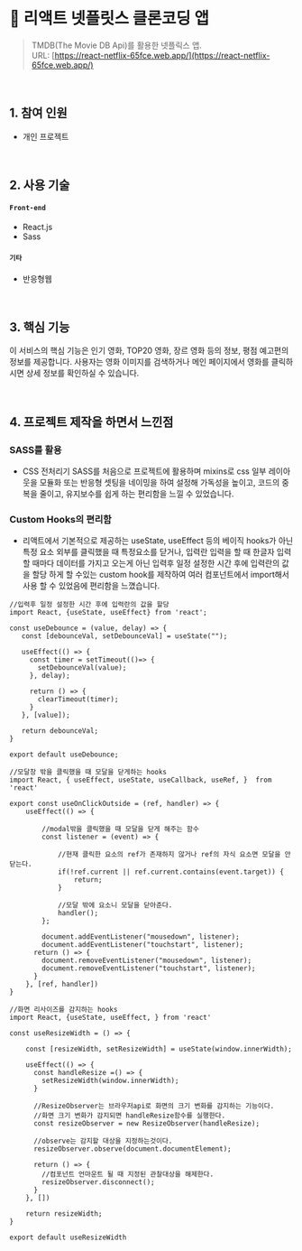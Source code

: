 # :pushpin: 리액트 넷플릿스 클론코딩 앱
> TMDB(The Movie DB Api)를 활용한 넷플릭스 앱. </br>
> URL: [https://react-netflix-65fce.web.app/](https://react-netflix-65fce.web.app/) 

</br>

## 1. 참여 인원
- 개인 프로젝트 

</br>

## 2. 사용 기술
#### `Front-end`
  - React.js
  - Sass

#### `기타`
  - 반응형웹

</br>


## 3. 핵심 기능
이 서비스의 핵심 기능은 인기 영화, TOP20 영화, 장르 영화 등의 정보, 평점 예고편의 정보를 제공합니다.
사용자는 영화 이미지를 검색하거나 메인 페이지에서 영화를 클릭하시면 상세 정보를 확인하실 수 있습니다.  

<br/>


## 4. 프로젝트 제작을 하면서 느낀점
### SASS를 활용
- CSS 전처리기 SASS를 처음으로 프로젝트에 활용하며 mixins로 css 일부 레이아웃을 모듈화 또는 반응형 셋팅을 네이밍을 하여 설정해 가독성을 높이고, 코드의 중복을 줄이고, 유지보수를 쉽게 하는 편리함을 느낄 수 있었습니다.

### Custom Hooks의 편리함 
- 리액트에서 기본적으로 제공하는 useState, useEffect 등의 베이직 hooks가 아닌 특정 요소 외부를 클릭했을 때 특정요소를 닫거나, 입력란 입력을 할 때 한글자 입력할 때마다 데이터를 가지고 오는게 아닌 입력후 일정 설정한 시간 후에 입력란의 값을 할당
하게 할 수있는 custom hook를 제작하여 여러 컴포넌트에서 import해서 사용 할 수 있었음에 편리함을 느꼈습니다.
  
 ```
//입력후 일정 설정한 시간 후에 입력란의 값을 할당
import React, {useState, useEffect} from 'react';

const useDebounce = (value, delay) => {
    const [debounceVal, setDebounceVal] = useState("");

    useEffect(() => {
      const timer = setTimeout(()=> {
        setDebounceVal(value);
      }, delay);
    
      return () => {
        clearTimeout(timer);
      }
    }, [value]);

    return debounceVal;
}

export default useDebounce;

```


```
//모달창 밖을 클릭했을 때 모달을 닫게하는 hooks
import React, { useEffect, useState, useCallback, useRef, }  from 'react'

export const useOnClickOutside = (ref, handler) => {
    useEffect(() => {

        //modal밖을 클릭했을 때 모달을 닫게 해주는 함수
        const listener = (event) => {
           
            //현재 클릭한 요소의 ref가 존재하지 않거나 ref의 자식 요소면 모달을 안 닫는다.
            if(!ref.current || ref.current.contains(event.target)) {
                return;
            }

            //모달 밖에 요소니 모달을 닫아준다.
            handler();
        };
        
        document.addEventListener("mousedown", listener);
        document.addEventListener("touchstart", listener);
      return () => {
        document.removeEventListener("mousedown", listener);
        document.removeEventListener("touchstart", listener);
      }
    }, [ref, handler])
}

```

```
//화면 리사이즈를 감지하는 hooks
import React, {useState, useEffect, } from 'react'

const useResizeWidth = () => {

    const [resizeWidth, setResizeWidth] = useState(window.innerWidth);

    useEffect(() => {
      const handleResize =() => {
        setResizeWidth(window.innerWidth);
      }
  
      //ResizeObserver는 브라우저api로 화면의 크기 변화를 감지하는 기능이다.
      //화면 크기 변화가 감지되면 handleResize함수를 실행한다.
      const resizeObserver = new ResizeObserver(handleResize);
  
      //observe는 감지할 대상을 지정하는것이다.
      resizeObserver.observe(document.documentElement);
  
      return () => {
        //컴포넌트 언마운트 될 때 지정된 관찰대상을 해제한다.
        resizeObserver.disconnect();
      }
    }, [])
    
    return resizeWidth;
}

export default useResizeWidth
```

